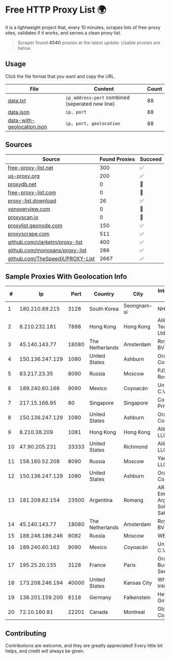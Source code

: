
# Free HTTP Proxy List 🌍

It is a lightweight project that, every 10 minutes, scrapes lots of free-proxy sites, validates if it works, and serves a clean proxy list.


> Scraper found **4540** proxies at the latest update. Usable proxies are below.

## Usage

Click the file format that you want and copy the URL.


|File|Content|Count|
|----|-------|-----|
|[data.txt](https://raw.githubusercontent.com/themiralay/Proxy-List-World/master/data.txt)|`ip_address:port` combined (seperated new line)|88|
|[data.json](https://raw.githubusercontent.com/themiralay/Proxy-List-World/master/data.json)|`ip, port`|88|
|[data-with-geolocation.json](https://raw.githubusercontent.com/themiralay/Proxy-List-World/master/data-with-geolocation.json)|`ip, port, geolocation`|88|

## Sources

|Source|Found Proxies|Succeed|
|------|-------------|-------|
|[free-proxy-list.net](https://free-proxy-list.net)|300|✅|
|[us-proxy.org](https://www.us-proxy.org)|200|✅|
|[proxydb.net](http://proxydb.net)|0|🚫|
|[free-proxy-list.com](https://free-proxy-list.com/?page=&port=&type%5B%5D=http&type%5B%5D=https&up_time=0&search=Search)|0|🚫|
|[proxy-list.download](https://www.proxy-list.download/HTTP)|26|✅|
|[vpnoverview.com](https://vpnoverview.com/privacy/anonymous-browsing/free-proxy-servers)|0|🚫|
|[proxyscan.io](https://www.proxyscan.io)|0|🚫|
|[proxylist.geonode.com](https://proxylist.geonode.com/api/proxy-list?limit=300&page=1&sort_by=lastChecked&sort_type=desc&protocols=http,https)|150|✅|
|[proxyscrape.com](https://api.proxyscrape.com/v2/?request=displayproxies&protocol=http&timeout=10000&country=all&ssl=all&anonymity=all)|511|✅|
|[github.com/clarketm/proxy-list](https://raw.githubusercontent.com/clarketm/proxy-list/master/proxy-list-raw.txt)|400|✅|
|[github.com/monosans/proxy-list](https://raw.githubusercontent.com/monosans/proxy-list/main/proxies/http.txt)|286|✅|
|[github.com/TheSpeedX/PROXY-List](https://raw.githubusercontent.com/TheSpeedX/PROXY-List/master/http.txt)|2667|✅|


## Sample Proxies With Geolocation Info

|#|Ip|Port|Country|City|Internet Service Provider|
|-|--|----|-------|----|-------------------------|
|1|180.210.89.215|3128|South Korea|Seongnam-si|NHNCLOUD|
|2|8.210.232.181|7888|Hong Kong|Hong Kong|Alibaba (US) Technology Co., Ltd.|
|3|45.140.143.77|18080|The Netherlands|Amsterdam|RoyaleHosting BV|
|4|150.136.247.129|1080|United States|Ashburn|Oracle Corporation|
|5|83.217.23.35|8090|Russia|Moscow|PJSC Rostelecom|
|6|189.240.60.166|9090|Mexico|Coyoacán|Uninet S.A. de C.V.|
|7|217.15.166.95|80|Singapore|Singapore|Contabo Asia Private Limited|
|8|150.136.247.129|1080|United States|Ashburn|Oracle Corporation|
|9|8.210.38.209|1081|Hong Kong|Hong Kong|Alibaba.com LLC|
|10|47.90.205.231|33333|United States|Richmond|Alibaba.com LLC|
|11|158.160.52.208|8090|Russia|Moscow|Yandex.Cloud LLC|
|12|150.136.247.129|1080|United States|Ashburn|Oracle Corporation|
|13|181.209.82.154|23500|Argentina|Romang|ARSAT - Empresa Argentina de Soluciones Satelitales S.A|
|14|45.140.143.77|18080|The Netherlands|Amsterdam|RoyaleHosting BV|
|15|188.246.186.246|8082|Russia|Moscow|WEST-CALL|
|16|189.240.60.162|9090|Mexico|Coyoacán|Uninet S.A. de C.V.|
|17|195.25.20.155|3128|France|Paris|Orange Business Services|
|18|173.208.246.194|40000|United States|Kansas City|WholeSale Internet|
|19|138.201.159.200|8118|Germany|Falkenstein|Hetzner Online GmbH|
|20|72.10.160.91|22201|Canada|Montreal|GloboTech Communications|



## Contributing

Contributions are welcome, and they are greatly appreciated! Every
little bit helps, and credit will always be given.

